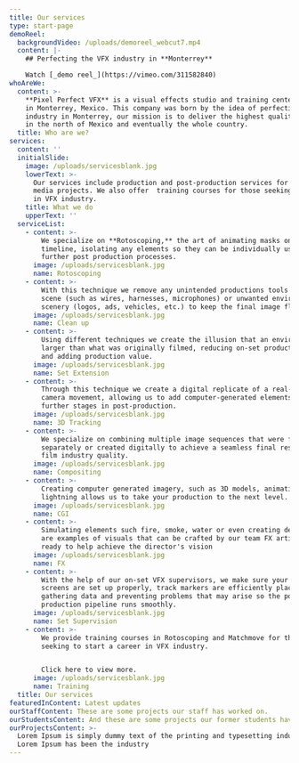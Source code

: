 ```yaml
---
title: Our services
type: start-page
demoReel:
  backgroundVideo: /uploads/demoreel_webcut7.mp4
  content: |-
    ## Perfecting the VFX industry in **Monterrey**

    Watch [_demo reel_](https://vimeo.com/311582840)
whoAreWe:
  content: >-
    **Pixel Perfect VFX** is a visual effects studio and training center based
    in Monterrey, Mexico. This company was born by the idea of perfecting the
    industry in Monterrey, our mission is to deliver the highest quality product
    in the north of Mexico and eventually the whole country.
  title: Who are we?
services:
  content: ''
  initialSlide:
    image: /uploads/servicesblank.jpg
    lowerText: >-
      Our services include production and post-production services for visual
      media projects. We also offer  training courses for those seeking a career
      in VFX industry. 
    title: What we do
    upperText: ''
  serviceList:
    - content: >-
        We specialize on **Rotoscoping,** the art of animating masks on a
        timeline, isolating any elements so they can be individually used in
        further post production processes.
      image: /uploads/servicesblank.jpg
      name: Rotoscoping
    - content: >-
        With this technique we remove any unintended productions tools from a
        scene (such as wires, harnesses, microphones) or unwanted environment
        scenery (logos, ads, vehicles, etc.) to keep the final image flawless.
      image: /uploads/servicesblank.jpg
      name: Clean up
    - content: >-
        Using different techniques we create the illusion that an environment is
        larger than what was originally filmed, reducing on-set production costs
        and adding production value.
      image: /uploads/servicesblank.jpg
      name: Set Extension
    - content: >-
        Through this technique we create a digital replicate of a real-life
        camera movement, allowing us to add computer-generated elements during
        further stages in post-production.
      image: /uploads/servicesblank.jpg
      name: 3D Tracking
    - content: >-
        We specialize on combining multiple image sequences that were filmed
        separately or created digitally to achieve a seamless final result with
        film industry quality.
      image: /uploads/servicesblank.jpg
      name: Compositing
    - content: >-
        Creating computer generated imagery, such as 3D models, animations and
        lightning allows us to take your production to the next level.
      image: /uploads/servicesblank.jpg
      name: CGI
    - content: >-
        Simulating elements such fire, smoke, water or even creating destruction
        are examples of visuals that can be crafted by our team FX artists,
        ready to help achieve the director's vision
      image: /uploads/servicesblank.jpg
      name: FX
    - content: >-
        With the help of our on-set VFX supervisors, we make sure your green
        screens are set up properly, track markers are efficiently placed, while
        gathering data and preventing problems that may arise so the post
        production pipeline runs smoothly.
      image: /uploads/servicesblank.jpg
      name: Set Supervision
    - content: >-
        We provide training courses in Rotoscoping and Matchmove for those
        seeking to start a career in VFX industry.


        Click here to view more.
      image: /uploads/servicesblank.jpg
      name: Training
  title: Our services
featuredInContent: Latest updates
ourStaffContent: These are some projects our staff has worked on.
ourStudentsContent: And these are some projects our former students have worked on.
ourProjectsContent: >-
  Lorem Ipsum is simply dummy text of the printing and typesetting industry.
  Lorem Ipsum has been the industry
---
```


